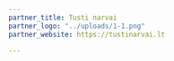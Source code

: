 ```yaml
---
partner_title: Tusti narvai
partner_logo: "../uploads/1-1.png"
partner_website: https://tustinarvai.lt

---
```

